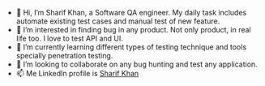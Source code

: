 - 👋 Hi, I’m Sharif Khan, a Software QA engineer. My daily task includes automate existing test cases and manual test of new feature.
- 👀 I’m interested in finding bug in any product. Not only product, in real life too. I love to test API and UI.
- 🌱 I’m currently learning different types of testing technique and tools specially penetration testing.
- 💞️ I’m looking to collaborate on any bug hunting and test any application.
- 📫 Me LinkedIn profile is [Sharif Khan](linkedin.com/in/sharifkhan515)

<!---
SharifKhan515/SharifKhan515 is a ✨ special ✨ repository because its `README.md` (this file) appears on your GitHub profile.
You can click the Preview link to take a look at your changes.
--->
